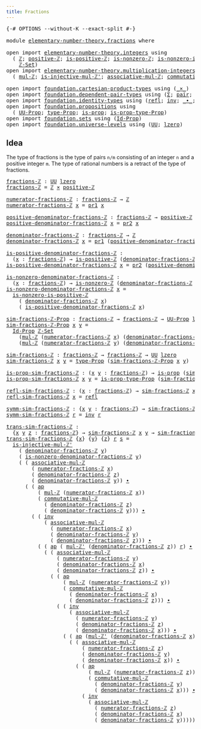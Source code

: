 ```yaml
---
title: Fractions
---
```


<pre class="Agda"><a id="35" class="Symbol">{-#</a> <a id="39" class="Keyword">OPTIONS</a> <a id="47" class="Pragma">--without-K</a> <a id="59" class="Pragma">--exact-split</a> <a id="73" class="Symbol">#-}</a>

<a id="78" class="Keyword">module</a> <a id="85" href="elementary-number-theory.fractions.html" class="Module">elementary-number-theory.fractions</a> <a id="120" class="Keyword">where</a>

<a id="127" class="Keyword">open</a> <a id="132" class="Keyword">import</a> <a id="139" href="elementary-number-theory.integers.html" class="Module">elementary-number-theory.integers</a> <a id="173" class="Keyword">using</a>
  <a id="181" class="Symbol">(</a> <a id="183" href="elementary-number-theory.integers.html#2078" class="Function">ℤ</a><a id="184" class="Symbol">;</a> <a id="186" href="elementary-number-theory.integers.html#7927" class="Function">positive-ℤ</a><a id="196" class="Symbol">;</a> <a id="198" href="elementary-number-theory.integers.html#7796" class="Function">is-positive-ℤ</a><a id="211" class="Symbol">;</a> <a id="213" href="elementary-number-theory.integers.html#2410" class="Function">is-nonzero-ℤ</a><a id="225" class="Symbol">;</a> <a id="227" href="elementary-number-theory.integers.html#8109" class="Function">is-nonzero-is-positive-ℤ</a><a id="251" class="Symbol">;</a>
    <a id="257" href="elementary-number-theory.integers.html#4352" class="Function">ℤ-Set</a><a id="262" class="Symbol">)</a>
<a id="264" class="Keyword">open</a> <a id="269" class="Keyword">import</a> <a id="276" href="elementary-number-theory.multiplication-integers.html" class="Module">elementary-number-theory.multiplication-integers</a> <a id="325" class="Keyword">using</a>
  <a id="333" class="Symbol">(</a> <a id="335" href="elementary-number-theory.multiplication-integers.html#2230" class="Function">mul-ℤ</a><a id="340" class="Symbol">;</a> <a id="342" href="elementary-number-theory.multiplication-integers.html#18375" class="Function">is-injective-mul-ℤ&#39;</a><a id="361" class="Symbol">;</a> <a id="363" href="elementary-number-theory.multiplication-integers.html#11330" class="Function">associative-mul-ℤ</a><a id="380" class="Symbol">;</a> <a id="382" href="elementary-number-theory.multiplication-integers.html#12015" class="Function">commutative-mul-ℤ</a><a id="399" class="Symbol">;</a> <a id="401" href="elementary-number-theory.multiplication-integers.html#2471" class="Function">mul-ℤ&#39;</a><a id="407" class="Symbol">)</a>

<a id="410" class="Keyword">open</a> <a id="415" class="Keyword">import</a> <a id="422" href="foundation.cartesian-product-types.html" class="Module">foundation.cartesian-product-types</a> <a id="457" class="Keyword">using</a> <a id="463" class="Symbol">(</a><a id="464" href="foundation-core.cartesian-product-types.html#590" class="Function Operator">_×_</a><a id="467" class="Symbol">)</a>
<a id="469" class="Keyword">open</a> <a id="474" class="Keyword">import</a> <a id="481" href="foundation.dependent-pair-types.html" class="Module">foundation.dependent-pair-types</a> <a id="513" class="Keyword">using</a> <a id="519" class="Symbol">(</a><a id="520" href="foundation-core.dependent-pair-types.html#515" class="Record">Σ</a><a id="521" class="Symbol">;</a> <a id="523" href="foundation-core.dependent-pair-types.html#588" class="InductiveConstructor">pair</a><a id="527" class="Symbol">;</a> <a id="529" href="foundation-core.dependent-pair-types.html#605" class="Field">pr1</a><a id="532" class="Symbol">;</a> <a id="534" href="foundation-core.dependent-pair-types.html#617" class="Field">pr2</a><a id="537" class="Symbol">)</a>
<a id="539" class="Keyword">open</a> <a id="544" class="Keyword">import</a> <a id="551" href="foundation.identity-types.html" class="Module">foundation.identity-types</a> <a id="577" class="Keyword">using</a> <a id="583" class="Symbol">(</a><a id="584" href="foundation-core.identity-types.html#1820" class="InductiveConstructor">refl</a><a id="588" class="Symbol">;</a> <a id="590" href="foundation-core.identity-types.html#2729" class="Function">inv</a><a id="593" class="Symbol">;</a> <a id="595" href="foundation-core.identity-types.html#2425" class="Function Operator">_∙_</a><a id="598" class="Symbol">;</a> <a id="600" href="foundation-core.identity-types.html#4003" class="Function">ap</a><a id="602" class="Symbol">)</a>
<a id="604" class="Keyword">open</a> <a id="609" class="Keyword">import</a> <a id="616" href="foundation.propositions.html" class="Module">foundation.propositions</a> <a id="640" class="Keyword">using</a>
  <a id="648" class="Symbol">(</a> <a id="650" href="foundation-core.propositions.html#1393" class="Function">UU-Prop</a><a id="657" class="Symbol">;</a> <a id="659" href="foundation-core.propositions.html#1495" class="Function">type-Prop</a><a id="668" class="Symbol">;</a> <a id="670" href="foundation-core.propositions.html#1309" class="Function">is-prop</a><a id="677" class="Symbol">;</a> <a id="679" href="foundation-core.propositions.html#1562" class="Function">is-prop-type-Prop</a><a id="696" class="Symbol">)</a>
<a id="698" class="Keyword">open</a> <a id="703" class="Keyword">import</a> <a id="710" href="foundation.sets.html" class="Module">foundation.sets</a> <a id="726" class="Keyword">using</a> <a id="732" class="Symbol">(</a><a id="733" href="foundation-core.sets.html#1420" class="Function">Id-Prop</a><a id="740" class="Symbol">)</a>
<a id="742" class="Keyword">open</a> <a id="747" class="Keyword">import</a> <a id="754" href="foundation.universe-levels.html" class="Module">foundation.universe-levels</a> <a id="781" class="Keyword">using</a> <a id="787" class="Symbol">(</a><a id="788" href="foundation-core.universe-levels.html#235" class="Primitive">UU</a><a id="790" class="Symbol">;</a> <a id="792" href="Agda.Primitive.html#764" class="Primitive">lzero</a><a id="797" class="Symbol">)</a>
</pre>
## Idea

The type of fractions is the type of pairs `n/m` consisting of an integer `n` and a positive integer `m`. The type of rational numbers is a retract of the type of fractions.

<pre class="Agda"><a id="fractions-ℤ"></a><a id="996" href="elementary-number-theory.fractions.html#996" class="Function">fractions-ℤ</a> <a id="1008" class="Symbol">:</a> <a id="1010" href="foundation-core.universe-levels.html#235" class="Primitive">UU</a> <a id="1013" href="Agda.Primitive.html#764" class="Primitive">lzero</a>
<a id="1019" href="elementary-number-theory.fractions.html#996" class="Function">fractions-ℤ</a> <a id="1031" class="Symbol">=</a> <a id="1033" href="elementary-number-theory.integers.html#2078" class="Function">ℤ</a> <a id="1035" href="foundation-core.cartesian-product-types.html#590" class="Function Operator">×</a> <a id="1037" href="elementary-number-theory.integers.html#7927" class="Function">positive-ℤ</a>

<a id="numerator-fractions-ℤ"></a><a id="1049" href="elementary-number-theory.fractions.html#1049" class="Function">numerator-fractions-ℤ</a> <a id="1071" class="Symbol">:</a> <a id="1073" href="elementary-number-theory.fractions.html#996" class="Function">fractions-ℤ</a> <a id="1085" class="Symbol">→</a> <a id="1087" href="elementary-number-theory.integers.html#2078" class="Function">ℤ</a>
<a id="1089" href="elementary-number-theory.fractions.html#1049" class="Function">numerator-fractions-ℤ</a> <a id="1111" href="elementary-number-theory.fractions.html#1111" class="Bound">x</a> <a id="1113" class="Symbol">=</a> <a id="1115" href="foundation-core.dependent-pair-types.html#605" class="Field">pr1</a> <a id="1119" href="elementary-number-theory.fractions.html#1111" class="Bound">x</a>

<a id="positive-denominator-fractions-ℤ"></a><a id="1122" href="elementary-number-theory.fractions.html#1122" class="Function">positive-denominator-fractions-ℤ</a> <a id="1155" class="Symbol">:</a> <a id="1157" href="elementary-number-theory.fractions.html#996" class="Function">fractions-ℤ</a> <a id="1169" class="Symbol">→</a> <a id="1171" href="elementary-number-theory.integers.html#7927" class="Function">positive-ℤ</a>
<a id="1182" href="elementary-number-theory.fractions.html#1122" class="Function">positive-denominator-fractions-ℤ</a> <a id="1215" href="elementary-number-theory.fractions.html#1215" class="Bound">x</a> <a id="1217" class="Symbol">=</a> <a id="1219" href="foundation-core.dependent-pair-types.html#617" class="Field">pr2</a> <a id="1223" href="elementary-number-theory.fractions.html#1215" class="Bound">x</a>

<a id="denominator-fractions-ℤ"></a><a id="1226" href="elementary-number-theory.fractions.html#1226" class="Function">denominator-fractions-ℤ</a> <a id="1250" class="Symbol">:</a> <a id="1252" href="elementary-number-theory.fractions.html#996" class="Function">fractions-ℤ</a> <a id="1264" class="Symbol">→</a> <a id="1266" href="elementary-number-theory.integers.html#2078" class="Function">ℤ</a>
<a id="1268" href="elementary-number-theory.fractions.html#1226" class="Function">denominator-fractions-ℤ</a> <a id="1292" href="elementary-number-theory.fractions.html#1292" class="Bound">x</a> <a id="1294" class="Symbol">=</a> <a id="1296" href="foundation-core.dependent-pair-types.html#605" class="Field">pr1</a> <a id="1300" class="Symbol">(</a><a id="1301" href="elementary-number-theory.fractions.html#1122" class="Function">positive-denominator-fractions-ℤ</a> <a id="1334" href="elementary-number-theory.fractions.html#1292" class="Bound">x</a><a id="1335" class="Symbol">)</a>

<a id="is-positive-denominator-fractions-ℤ"></a><a id="1338" href="elementary-number-theory.fractions.html#1338" class="Function">is-positive-denominator-fractions-ℤ</a> <a id="1374" class="Symbol">:</a>
  <a id="1378" class="Symbol">(</a><a id="1379" href="elementary-number-theory.fractions.html#1379" class="Bound">x</a> <a id="1381" class="Symbol">:</a> <a id="1383" href="elementary-number-theory.fractions.html#996" class="Function">fractions-ℤ</a><a id="1394" class="Symbol">)</a> <a id="1396" class="Symbol">→</a> <a id="1398" href="elementary-number-theory.integers.html#7796" class="Function">is-positive-ℤ</a> <a id="1412" class="Symbol">(</a><a id="1413" href="elementary-number-theory.fractions.html#1226" class="Function">denominator-fractions-ℤ</a> <a id="1437" href="elementary-number-theory.fractions.html#1379" class="Bound">x</a><a id="1438" class="Symbol">)</a>
<a id="1440" href="elementary-number-theory.fractions.html#1338" class="Function">is-positive-denominator-fractions-ℤ</a> <a id="1476" href="elementary-number-theory.fractions.html#1476" class="Bound">x</a> <a id="1478" class="Symbol">=</a> <a id="1480" href="foundation-core.dependent-pair-types.html#617" class="Field">pr2</a> <a id="1484" class="Symbol">(</a><a id="1485" href="elementary-number-theory.fractions.html#1122" class="Function">positive-denominator-fractions-ℤ</a> <a id="1518" href="elementary-number-theory.fractions.html#1476" class="Bound">x</a><a id="1519" class="Symbol">)</a>

<a id="is-nonzero-denominator-fractions-ℤ"></a><a id="1522" href="elementary-number-theory.fractions.html#1522" class="Function">is-nonzero-denominator-fractions-ℤ</a> <a id="1557" class="Symbol">:</a>
  <a id="1561" class="Symbol">(</a><a id="1562" href="elementary-number-theory.fractions.html#1562" class="Bound">x</a> <a id="1564" class="Symbol">:</a> <a id="1566" href="elementary-number-theory.fractions.html#996" class="Function">fractions-ℤ</a><a id="1577" class="Symbol">)</a> <a id="1579" class="Symbol">→</a> <a id="1581" href="elementary-number-theory.integers.html#2410" class="Function">is-nonzero-ℤ</a> <a id="1594" class="Symbol">(</a><a id="1595" href="elementary-number-theory.fractions.html#1226" class="Function">denominator-fractions-ℤ</a> <a id="1619" href="elementary-number-theory.fractions.html#1562" class="Bound">x</a><a id="1620" class="Symbol">)</a>
<a id="1622" href="elementary-number-theory.fractions.html#1522" class="Function">is-nonzero-denominator-fractions-ℤ</a> <a id="1657" href="elementary-number-theory.fractions.html#1657" class="Bound">x</a> <a id="1659" class="Symbol">=</a>
  <a id="1663" href="elementary-number-theory.integers.html#8109" class="Function">is-nonzero-is-positive-ℤ</a>
    <a id="1692" class="Symbol">(</a> <a id="1694" href="elementary-number-theory.fractions.html#1226" class="Function">denominator-fractions-ℤ</a> <a id="1718" href="elementary-number-theory.fractions.html#1657" class="Bound">x</a><a id="1719" class="Symbol">)</a>
    <a id="1725" class="Symbol">(</a> <a id="1727" href="elementary-number-theory.fractions.html#1338" class="Function">is-positive-denominator-fractions-ℤ</a> <a id="1763" href="elementary-number-theory.fractions.html#1657" class="Bound">x</a><a id="1764" class="Symbol">)</a>

<a id="sim-fractions-ℤ-Prop"></a><a id="1767" href="elementary-number-theory.fractions.html#1767" class="Function">sim-fractions-ℤ-Prop</a> <a id="1788" class="Symbol">:</a> <a id="1790" href="elementary-number-theory.fractions.html#996" class="Function">fractions-ℤ</a> <a id="1802" class="Symbol">→</a> <a id="1804" href="elementary-number-theory.fractions.html#996" class="Function">fractions-ℤ</a> <a id="1816" class="Symbol">→</a> <a id="1818" href="foundation-core.propositions.html#1393" class="Function">UU-Prop</a> <a id="1826" href="Agda.Primitive.html#764" class="Primitive">lzero</a>
<a id="1832" href="elementary-number-theory.fractions.html#1767" class="Function">sim-fractions-ℤ-Prop</a> <a id="1853" href="elementary-number-theory.fractions.html#1853" class="Bound">x</a> <a id="1855" href="elementary-number-theory.fractions.html#1855" class="Bound">y</a> <a id="1857" class="Symbol">=</a>
  <a id="1861" href="foundation-core.sets.html#1420" class="Function">Id-Prop</a> <a id="1869" href="elementary-number-theory.integers.html#4352" class="Function">ℤ-Set</a>
    <a id="1879" class="Symbol">(</a><a id="1880" href="elementary-number-theory.multiplication-integers.html#2230" class="Function">mul-ℤ</a> <a id="1886" class="Symbol">(</a><a id="1887" href="elementary-number-theory.fractions.html#1049" class="Function">numerator-fractions-ℤ</a> <a id="1909" href="elementary-number-theory.fractions.html#1853" class="Bound">x</a><a id="1910" class="Symbol">)</a> <a id="1912" class="Symbol">(</a><a id="1913" href="elementary-number-theory.fractions.html#1226" class="Function">denominator-fractions-ℤ</a> <a id="1937" href="elementary-number-theory.fractions.html#1855" class="Bound">y</a><a id="1938" class="Symbol">))</a>
    <a id="1945" class="Symbol">(</a><a id="1946" href="elementary-number-theory.multiplication-integers.html#2230" class="Function">mul-ℤ</a> <a id="1952" class="Symbol">(</a><a id="1953" href="elementary-number-theory.fractions.html#1049" class="Function">numerator-fractions-ℤ</a> <a id="1975" href="elementary-number-theory.fractions.html#1855" class="Bound">y</a><a id="1976" class="Symbol">)</a> <a id="1978" class="Symbol">(</a><a id="1979" href="elementary-number-theory.fractions.html#1226" class="Function">denominator-fractions-ℤ</a> <a id="2003" href="elementary-number-theory.fractions.html#1853" class="Bound">x</a><a id="2004" class="Symbol">))</a>

<a id="sim-fractions-ℤ"></a><a id="2008" href="elementary-number-theory.fractions.html#2008" class="Function">sim-fractions-ℤ</a> <a id="2024" class="Symbol">:</a> <a id="2026" href="elementary-number-theory.fractions.html#996" class="Function">fractions-ℤ</a> <a id="2038" class="Symbol">→</a> <a id="2040" href="elementary-number-theory.fractions.html#996" class="Function">fractions-ℤ</a> <a id="2052" class="Symbol">→</a> <a id="2054" href="foundation-core.universe-levels.html#235" class="Primitive">UU</a> <a id="2057" href="Agda.Primitive.html#764" class="Primitive">lzero</a>
<a id="2063" href="elementary-number-theory.fractions.html#2008" class="Function">sim-fractions-ℤ</a> <a id="2079" href="elementary-number-theory.fractions.html#2079" class="Bound">x</a> <a id="2081" href="elementary-number-theory.fractions.html#2081" class="Bound">y</a> <a id="2083" class="Symbol">=</a> <a id="2085" href="foundation-core.propositions.html#1495" class="Function">type-Prop</a> <a id="2095" class="Symbol">(</a><a id="2096" href="elementary-number-theory.fractions.html#1767" class="Function">sim-fractions-ℤ-Prop</a> <a id="2117" href="elementary-number-theory.fractions.html#2079" class="Bound">x</a> <a id="2119" href="elementary-number-theory.fractions.html#2081" class="Bound">y</a><a id="2120" class="Symbol">)</a>

<a id="is-prop-sim-fractions-ℤ"></a><a id="2123" href="elementary-number-theory.fractions.html#2123" class="Function">is-prop-sim-fractions-ℤ</a> <a id="2147" class="Symbol">:</a> <a id="2149" class="Symbol">(</a><a id="2150" href="elementary-number-theory.fractions.html#2150" class="Bound">x</a> <a id="2152" href="elementary-number-theory.fractions.html#2152" class="Bound">y</a> <a id="2154" class="Symbol">:</a> <a id="2156" href="elementary-number-theory.fractions.html#996" class="Function">fractions-ℤ</a><a id="2167" class="Symbol">)</a> <a id="2169" class="Symbol">→</a> <a id="2171" href="foundation-core.propositions.html#1309" class="Function">is-prop</a> <a id="2179" class="Symbol">(</a><a id="2180" href="elementary-number-theory.fractions.html#2008" class="Function">sim-fractions-ℤ</a> <a id="2196" href="elementary-number-theory.fractions.html#2150" class="Bound">x</a> <a id="2198" href="elementary-number-theory.fractions.html#2152" class="Bound">y</a><a id="2199" class="Symbol">)</a>
<a id="2201" href="elementary-number-theory.fractions.html#2123" class="Function">is-prop-sim-fractions-ℤ</a> <a id="2225" href="elementary-number-theory.fractions.html#2225" class="Bound">x</a> <a id="2227" href="elementary-number-theory.fractions.html#2227" class="Bound">y</a> <a id="2229" class="Symbol">=</a> <a id="2231" href="foundation-core.propositions.html#1562" class="Function">is-prop-type-Prop</a> <a id="2249" class="Symbol">(</a><a id="2250" href="elementary-number-theory.fractions.html#1767" class="Function">sim-fractions-ℤ-Prop</a> <a id="2271" href="elementary-number-theory.fractions.html#2225" class="Bound">x</a> <a id="2273" href="elementary-number-theory.fractions.html#2227" class="Bound">y</a><a id="2274" class="Symbol">)</a>

<a id="refl-sim-fractions-ℤ"></a><a id="2277" href="elementary-number-theory.fractions.html#2277" class="Function">refl-sim-fractions-ℤ</a> <a id="2298" class="Symbol">:</a> <a id="2300" class="Symbol">(</a><a id="2301" href="elementary-number-theory.fractions.html#2301" class="Bound">x</a> <a id="2303" class="Symbol">:</a> <a id="2305" href="elementary-number-theory.fractions.html#996" class="Function">fractions-ℤ</a><a id="2316" class="Symbol">)</a> <a id="2318" class="Symbol">→</a> <a id="2320" href="elementary-number-theory.fractions.html#2008" class="Function">sim-fractions-ℤ</a> <a id="2336" href="elementary-number-theory.fractions.html#2301" class="Bound">x</a> <a id="2338" href="elementary-number-theory.fractions.html#2301" class="Bound">x</a>
<a id="2340" href="elementary-number-theory.fractions.html#2277" class="Function">refl-sim-fractions-ℤ</a> <a id="2361" href="elementary-number-theory.fractions.html#2361" class="Bound">x</a> <a id="2363" class="Symbol">=</a> <a id="2365" href="foundation-core.identity-types.html#1820" class="InductiveConstructor">refl</a>

<a id="symm-sim-fractions-ℤ"></a><a id="2371" href="elementary-number-theory.fractions.html#2371" class="Function">symm-sim-fractions-ℤ</a> <a id="2392" class="Symbol">:</a> <a id="2394" class="Symbol">{</a><a id="2395" href="elementary-number-theory.fractions.html#2395" class="Bound">x</a> <a id="2397" href="elementary-number-theory.fractions.html#2397" class="Bound">y</a> <a id="2399" class="Symbol">:</a> <a id="2401" href="elementary-number-theory.fractions.html#996" class="Function">fractions-ℤ</a><a id="2412" class="Symbol">}</a> <a id="2414" class="Symbol">→</a> <a id="2416" href="elementary-number-theory.fractions.html#2008" class="Function">sim-fractions-ℤ</a> <a id="2432" href="elementary-number-theory.fractions.html#2395" class="Bound">x</a> <a id="2434" href="elementary-number-theory.fractions.html#2397" class="Bound">y</a> <a id="2436" class="Symbol">→</a> <a id="2438" href="elementary-number-theory.fractions.html#2008" class="Function">sim-fractions-ℤ</a> <a id="2454" href="elementary-number-theory.fractions.html#2397" class="Bound">y</a> <a id="2456" href="elementary-number-theory.fractions.html#2395" class="Bound">x</a>
<a id="2458" href="elementary-number-theory.fractions.html#2371" class="Function">symm-sim-fractions-ℤ</a> <a id="2479" href="elementary-number-theory.fractions.html#2479" class="Bound">r</a> <a id="2481" class="Symbol">=</a> <a id="2483" href="foundation-core.identity-types.html#2729" class="Function">inv</a> <a id="2487" href="elementary-number-theory.fractions.html#2479" class="Bound">r</a>

<a id="trans-sim-fractions-ℤ"></a><a id="2490" href="elementary-number-theory.fractions.html#2490" class="Function">trans-sim-fractions-ℤ</a> <a id="2512" class="Symbol">:</a>
  <a id="2516" class="Symbol">{</a><a id="2517" href="elementary-number-theory.fractions.html#2517" class="Bound">x</a> <a id="2519" href="elementary-number-theory.fractions.html#2519" class="Bound">y</a> <a id="2521" href="elementary-number-theory.fractions.html#2521" class="Bound">z</a> <a id="2523" class="Symbol">:</a> <a id="2525" href="elementary-number-theory.fractions.html#996" class="Function">fractions-ℤ</a><a id="2536" class="Symbol">}</a> <a id="2538" class="Symbol">→</a> <a id="2540" href="elementary-number-theory.fractions.html#2008" class="Function">sim-fractions-ℤ</a> <a id="2556" href="elementary-number-theory.fractions.html#2517" class="Bound">x</a> <a id="2558" href="elementary-number-theory.fractions.html#2519" class="Bound">y</a> <a id="2560" class="Symbol">→</a> <a id="2562" href="elementary-number-theory.fractions.html#2008" class="Function">sim-fractions-ℤ</a> <a id="2578" href="elementary-number-theory.fractions.html#2519" class="Bound">y</a> <a id="2580" href="elementary-number-theory.fractions.html#2521" class="Bound">z</a> <a id="2582" class="Symbol">→</a> <a id="2584" href="elementary-number-theory.fractions.html#2008" class="Function">sim-fractions-ℤ</a> <a id="2600" href="elementary-number-theory.fractions.html#2517" class="Bound">x</a> <a id="2602" href="elementary-number-theory.fractions.html#2521" class="Bound">z</a>
<a id="2604" href="elementary-number-theory.fractions.html#2490" class="Function">trans-sim-fractions-ℤ</a> <a id="2626" class="Symbol">{</a><a id="2627" href="elementary-number-theory.fractions.html#2627" class="Bound">x</a><a id="2628" class="Symbol">}</a> <a id="2630" class="Symbol">{</a><a id="2631" href="elementary-number-theory.fractions.html#2631" class="Bound">y</a><a id="2632" class="Symbol">}</a> <a id="2634" class="Symbol">{</a><a id="2635" href="elementary-number-theory.fractions.html#2635" class="Bound">z</a><a id="2636" class="Symbol">}</a> <a id="2638" href="elementary-number-theory.fractions.html#2638" class="Bound">r</a> <a id="2640" href="elementary-number-theory.fractions.html#2640" class="Bound">s</a> <a id="2642" class="Symbol">=</a>
  <a id="2646" href="elementary-number-theory.multiplication-integers.html#18375" class="Function">is-injective-mul-ℤ&#39;</a>
    <a id="2670" class="Symbol">(</a> <a id="2672" href="elementary-number-theory.fractions.html#1226" class="Function">denominator-fractions-ℤ</a> <a id="2696" href="elementary-number-theory.fractions.html#2631" class="Bound">y</a><a id="2697" class="Symbol">)</a>
    <a id="2703" class="Symbol">(</a> <a id="2705" href="elementary-number-theory.fractions.html#1522" class="Function">is-nonzero-denominator-fractions-ℤ</a> <a id="2740" href="elementary-number-theory.fractions.html#2631" class="Bound">y</a><a id="2741" class="Symbol">)</a>
    <a id="2747" class="Symbol">(</a> <a id="2749" class="Symbol">(</a> <a id="2751" href="elementary-number-theory.multiplication-integers.html#11330" class="Function">associative-mul-ℤ</a>
        <a id="2777" class="Symbol">(</a> <a id="2779" href="elementary-number-theory.fractions.html#1049" class="Function">numerator-fractions-ℤ</a> <a id="2801" href="elementary-number-theory.fractions.html#2627" class="Bound">x</a><a id="2802" class="Symbol">)</a>
        <a id="2812" class="Symbol">(</a> <a id="2814" href="elementary-number-theory.fractions.html#1226" class="Function">denominator-fractions-ℤ</a> <a id="2838" href="elementary-number-theory.fractions.html#2635" class="Bound">z</a><a id="2839" class="Symbol">)</a>
        <a id="2849" class="Symbol">(</a> <a id="2851" href="elementary-number-theory.fractions.html#1226" class="Function">denominator-fractions-ℤ</a> <a id="2875" href="elementary-number-theory.fractions.html#2631" class="Bound">y</a><a id="2876" class="Symbol">))</a> <a id="2879" href="foundation-core.identity-types.html#2425" class="Function Operator">∙</a>
      <a id="2887" class="Symbol">(</a> <a id="2889" class="Symbol">(</a> <a id="2891" href="foundation-core.identity-types.html#4003" class="Function">ap</a>
          <a id="2904" class="Symbol">(</a> <a id="2906" href="elementary-number-theory.multiplication-integers.html#2230" class="Function">mul-ℤ</a> <a id="2912" class="Symbol">(</a><a id="2913" href="elementary-number-theory.fractions.html#1049" class="Function">numerator-fractions-ℤ</a> <a id="2935" href="elementary-number-theory.fractions.html#2627" class="Bound">x</a><a id="2936" class="Symbol">))</a>
          <a id="2949" class="Symbol">(</a> <a id="2951" href="elementary-number-theory.multiplication-integers.html#12015" class="Function">commutative-mul-ℤ</a>
            <a id="2981" class="Symbol">(</a> <a id="2983" href="elementary-number-theory.fractions.html#1226" class="Function">denominator-fractions-ℤ</a> <a id="3007" href="elementary-number-theory.fractions.html#2635" class="Bound">z</a><a id="3008" class="Symbol">)</a>
            <a id="3022" class="Symbol">(</a> <a id="3024" href="elementary-number-theory.fractions.html#1226" class="Function">denominator-fractions-ℤ</a> <a id="3048" href="elementary-number-theory.fractions.html#2631" class="Bound">y</a><a id="3049" class="Symbol">)))</a> <a id="3053" href="foundation-core.identity-types.html#2425" class="Function Operator">∙</a>
        <a id="3063" class="Symbol">(</a> <a id="3065" class="Symbol">(</a> <a id="3067" href="foundation-core.identity-types.html#2729" class="Function">inv</a>
            <a id="3083" class="Symbol">(</a> <a id="3085" href="elementary-number-theory.multiplication-integers.html#11330" class="Function">associative-mul-ℤ</a>
              <a id="3117" class="Symbol">(</a> <a id="3119" href="elementary-number-theory.fractions.html#1049" class="Function">numerator-fractions-ℤ</a> <a id="3141" href="elementary-number-theory.fractions.html#2627" class="Bound">x</a><a id="3142" class="Symbol">)</a>
              <a id="3158" class="Symbol">(</a> <a id="3160" href="elementary-number-theory.fractions.html#1226" class="Function">denominator-fractions-ℤ</a> <a id="3184" href="elementary-number-theory.fractions.html#2631" class="Bound">y</a><a id="3185" class="Symbol">)</a>
              <a id="3201" class="Symbol">(</a> <a id="3203" href="elementary-number-theory.fractions.html#1226" class="Function">denominator-fractions-ℤ</a> <a id="3227" href="elementary-number-theory.fractions.html#2635" class="Bound">z</a><a id="3228" class="Symbol">)))</a> <a id="3232" href="foundation-core.identity-types.html#2425" class="Function Operator">∙</a>
          <a id="3244" class="Symbol">(</a> <a id="3246" class="Symbol">(</a> <a id="3248" href="foundation-core.identity-types.html#4003" class="Function">ap</a> <a id="3251" class="Symbol">(</a> <a id="3253" href="elementary-number-theory.multiplication-integers.html#2471" class="Function">mul-ℤ&#39;</a> <a id="3260" class="Symbol">(</a><a id="3261" href="elementary-number-theory.fractions.html#1226" class="Function">denominator-fractions-ℤ</a> <a id="3285" href="elementary-number-theory.fractions.html#2635" class="Bound">z</a><a id="3286" class="Symbol">))</a> <a id="3289" href="elementary-number-theory.fractions.html#2638" class="Bound">r</a><a id="3290" class="Symbol">)</a> <a id="3292" href="foundation-core.identity-types.html#2425" class="Function Operator">∙</a>
            <a id="3306" class="Symbol">(</a> <a id="3308" class="Symbol">(</a> <a id="3310" href="elementary-number-theory.multiplication-integers.html#11330" class="Function">associative-mul-ℤ</a>
                <a id="3344" class="Symbol">(</a> <a id="3346" href="elementary-number-theory.fractions.html#1049" class="Function">numerator-fractions-ℤ</a> <a id="3368" href="elementary-number-theory.fractions.html#2631" class="Bound">y</a><a id="3369" class="Symbol">)</a>
                <a id="3387" class="Symbol">(</a> <a id="3389" href="elementary-number-theory.fractions.html#1226" class="Function">denominator-fractions-ℤ</a> <a id="3413" href="elementary-number-theory.fractions.html#2627" class="Bound">x</a><a id="3414" class="Symbol">)</a>
                <a id="3432" class="Symbol">(</a> <a id="3434" href="elementary-number-theory.fractions.html#1226" class="Function">denominator-fractions-ℤ</a> <a id="3458" href="elementary-number-theory.fractions.html#2635" class="Bound">z</a><a id="3459" class="Symbol">))</a> <a id="3462" href="foundation-core.identity-types.html#2425" class="Function Operator">∙</a>
              <a id="3478" class="Symbol">(</a> <a id="3480" class="Symbol">(</a> <a id="3482" href="foundation-core.identity-types.html#4003" class="Function">ap</a>
                  <a id="3503" class="Symbol">(</a> <a id="3505" href="elementary-number-theory.multiplication-integers.html#2230" class="Function">mul-ℤ</a> <a id="3511" class="Symbol">(</a><a id="3512" href="elementary-number-theory.fractions.html#1049" class="Function">numerator-fractions-ℤ</a> <a id="3534" href="elementary-number-theory.fractions.html#2631" class="Bound">y</a><a id="3535" class="Symbol">))</a>
                  <a id="3556" class="Symbol">(</a> <a id="3558" href="elementary-number-theory.multiplication-integers.html#12015" class="Function">commutative-mul-ℤ</a>
                    <a id="3596" class="Symbol">(</a> <a id="3598" href="elementary-number-theory.fractions.html#1226" class="Function">denominator-fractions-ℤ</a> <a id="3622" href="elementary-number-theory.fractions.html#2627" class="Bound">x</a><a id="3623" class="Symbol">)</a>
                    <a id="3645" class="Symbol">(</a> <a id="3647" href="elementary-number-theory.fractions.html#1226" class="Function">denominator-fractions-ℤ</a> <a id="3671" href="elementary-number-theory.fractions.html#2635" class="Bound">z</a><a id="3672" class="Symbol">)))</a> <a id="3676" href="foundation-core.identity-types.html#2425" class="Function Operator">∙</a>
                <a id="3694" class="Symbol">(</a> <a id="3696" class="Symbol">(</a> <a id="3698" href="foundation-core.identity-types.html#2729" class="Function">inv</a>
                    <a id="3722" class="Symbol">(</a> <a id="3724" href="elementary-number-theory.multiplication-integers.html#11330" class="Function">associative-mul-ℤ</a>
                      <a id="3764" class="Symbol">(</a> <a id="3766" href="elementary-number-theory.fractions.html#1049" class="Function">numerator-fractions-ℤ</a> <a id="3788" href="elementary-number-theory.fractions.html#2631" class="Bound">y</a><a id="3789" class="Symbol">)</a>
                      <a id="3813" class="Symbol">(</a> <a id="3815" href="elementary-number-theory.fractions.html#1226" class="Function">denominator-fractions-ℤ</a> <a id="3839" href="elementary-number-theory.fractions.html#2635" class="Bound">z</a><a id="3840" class="Symbol">)</a>
                      <a id="3864" class="Symbol">(</a> <a id="3866" href="elementary-number-theory.fractions.html#1226" class="Function">denominator-fractions-ℤ</a> <a id="3890" href="elementary-number-theory.fractions.html#2627" class="Bound">x</a><a id="3891" class="Symbol">)))</a> <a id="3895" href="foundation-core.identity-types.html#2425" class="Function Operator">∙</a>
                  <a id="3915" class="Symbol">(</a> <a id="3917" class="Symbol">(</a> <a id="3919" href="foundation-core.identity-types.html#4003" class="Function">ap</a> <a id="3922" class="Symbol">(</a><a id="3923" href="elementary-number-theory.multiplication-integers.html#2471" class="Function">mul-ℤ&#39;</a> <a id="3930" class="Symbol">(</a><a id="3931" href="elementary-number-theory.fractions.html#1226" class="Function">denominator-fractions-ℤ</a> <a id="3955" href="elementary-number-theory.fractions.html#2627" class="Bound">x</a><a id="3956" class="Symbol">))</a> <a id="3959" href="elementary-number-theory.fractions.html#2640" class="Bound">s</a><a id="3960" class="Symbol">)</a> <a id="3962" href="foundation-core.identity-types.html#2425" class="Function Operator">∙</a>
                    <a id="3984" class="Symbol">(</a> <a id="3986" class="Symbol">(</a> <a id="3988" href="elementary-number-theory.multiplication-integers.html#11330" class="Function">associative-mul-ℤ</a>
                        <a id="4030" class="Symbol">(</a> <a id="4032" href="elementary-number-theory.fractions.html#1049" class="Function">numerator-fractions-ℤ</a> <a id="4054" href="elementary-number-theory.fractions.html#2635" class="Bound">z</a><a id="4055" class="Symbol">)</a>
                        <a id="4081" class="Symbol">(</a> <a id="4083" href="elementary-number-theory.fractions.html#1226" class="Function">denominator-fractions-ℤ</a> <a id="4107" href="elementary-number-theory.fractions.html#2631" class="Bound">y</a><a id="4108" class="Symbol">)</a>
                        <a id="4134" class="Symbol">(</a> <a id="4136" href="elementary-number-theory.fractions.html#1226" class="Function">denominator-fractions-ℤ</a> <a id="4160" href="elementary-number-theory.fractions.html#2627" class="Bound">x</a><a id="4161" class="Symbol">))</a> <a id="4164" href="foundation-core.identity-types.html#2425" class="Function Operator">∙</a>
                      <a id="4188" class="Symbol">(</a> <a id="4190" class="Symbol">(</a> <a id="4192" href="foundation-core.identity-types.html#4003" class="Function">ap</a>
                          <a id="4221" class="Symbol">(</a> <a id="4223" href="elementary-number-theory.multiplication-integers.html#2230" class="Function">mul-ℤ</a> <a id="4229" class="Symbol">(</a><a id="4230" href="elementary-number-theory.fractions.html#1049" class="Function">numerator-fractions-ℤ</a> <a id="4252" href="elementary-number-theory.fractions.html#2635" class="Bound">z</a><a id="4253" class="Symbol">))</a>
                          <a id="4282" class="Symbol">(</a> <a id="4284" href="elementary-number-theory.multiplication-integers.html#12015" class="Function">commutative-mul-ℤ</a>
                            <a id="4330" class="Symbol">(</a> <a id="4332" href="elementary-number-theory.fractions.html#1226" class="Function">denominator-fractions-ℤ</a> <a id="4356" href="elementary-number-theory.fractions.html#2631" class="Bound">y</a><a id="4357" class="Symbol">)</a>
                            <a id="4387" class="Symbol">(</a> <a id="4389" href="elementary-number-theory.fractions.html#1226" class="Function">denominator-fractions-ℤ</a> <a id="4413" href="elementary-number-theory.fractions.html#2627" class="Bound">x</a><a id="4414" class="Symbol">)))</a> <a id="4418" href="foundation-core.identity-types.html#2425" class="Function Operator">∙</a>
                        <a id="4444" class="Symbol">(</a> <a id="4446" href="foundation-core.identity-types.html#2729" class="Function">inv</a>
                          <a id="4476" class="Symbol">(</a> <a id="4478" href="elementary-number-theory.multiplication-integers.html#11330" class="Function">associative-mul-ℤ</a>
                            <a id="4524" class="Symbol">(</a> <a id="4526" href="elementary-number-theory.fractions.html#1049" class="Function">numerator-fractions-ℤ</a> <a id="4548" href="elementary-number-theory.fractions.html#2635" class="Bound">z</a><a id="4549" class="Symbol">)</a>
                            <a id="4579" class="Symbol">(</a> <a id="4581" href="elementary-number-theory.fractions.html#1226" class="Function">denominator-fractions-ℤ</a> <a id="4605" href="elementary-number-theory.fractions.html#2627" class="Bound">x</a><a id="4606" class="Symbol">)</a>
                            <a id="4636" class="Symbol">(</a> <a id="4638" href="elementary-number-theory.fractions.html#1226" class="Function">denominator-fractions-ℤ</a> <a id="4662" href="elementary-number-theory.fractions.html#2631" class="Bound">y</a><a id="4663" class="Symbol">)))))))))))))</a>
</pre>